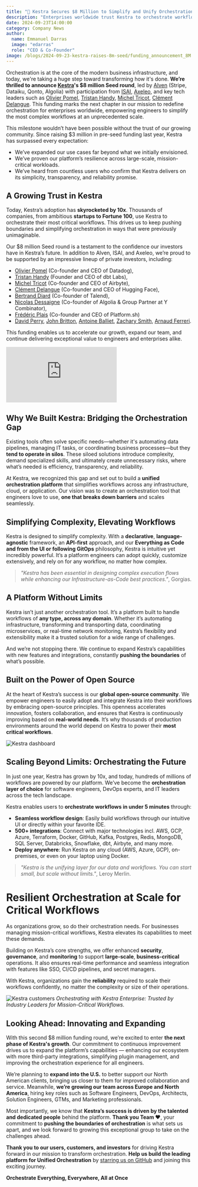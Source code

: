 ```yaml
---
title: "🚀 Kestra Secures $8 Million to Simplify and Unify Orchestration for All Engineers"
description: "Enterprises worldwide trust Kestra to orchestrate workflows at any scale, and today, we are proud to announce our seed round, a testament to the strong adoption and confidence in our platform’s ability to power critical operations across industries."
date: 2024-09-23T14:00:00
category: Company News
author:
  name: Emmanuel Darras
  image: "edarras"
  role: "CEO & Co-Founder"
image: /blogs/2024-09-23-kestra-raises-8m-seed/funding_announcement_8M.jpg
---
```


Orchestration is at the core of the modern business infrastructure, and today, we're taking a huge step toward transforming how it's done. **We’re thrilled to announce [Kestra](https://github.com/kestra-io/kestra)'s $8 million Seed round**, led by [Alven](https://alven.co/) (Stripe, Dataiku, Qonto, Algolia) with participation from [ISAI](https://www.isai.fr/), [Axeleo](https://www.axc.vc/), and key tech leaders such as [Olivier Pomel](https://www.linkedin.com/in/olivierpomel/), [Tristan Handy](https://www.linkedin.com/in/tristanhandy), [Michel Tricot](https://www.linkedin.com/in/micheltricot/), [Clément Delangue](https://www.linkedin.com/in/clementdelangue). This funding marks the next chapter in our mission to redefine orchestration for enterprises worldwide, empowering engineers to simplify the most complex workflows at an unprecedented scale.

This milestone wouldn’t have been possible without the trust of our growing community. Since raising $3 million in pre-seed funding last year, Kestra has surpassed every expectation:

- We’ve expanded our use cases far beyond what we initially envisioned.
- We’ve proven our platform’s resilience across large-scale, mission-critical workloads.
- We’ve heard from countless users who confirm that Kestra delivers on its simplicity, transparency, and reliability promise.

## A Growing Trust in Kestra

Today, Kestra’s adoption has **skyrocketed by 10x**. Thousands of companies, from ambitious **startups to Fortune 100**, use Kestra to orchestrate their most critical workflows. This drives us to keep pushing boundaries and simplifying orchestration in ways that were previously unimaginable.

Our $8 million Seed round is a testament to the confidence our investors have in Kestra’s future. In addition to Alven, ISAI, and Axeleo, we’re proud to be supported by an impressive lineup of private investors, including:

- [Olivier Pomel](https://www.linkedin.com/in/olivierpomel/) (Co-founder and CEO of Datadog),
- [Tristan Handy](https://www.linkedin.com/in/tristanhandy) (Founder and CEO of dbt Labs),
- [Michel Tricot](https://www.linkedin.com/in/micheltricot/) (Co-founder and CEO of Airbyte),
- [Clément Delangue](https://www.linkedin.com/in/clementdelangue) (Co-founder and CEO of Hugging Face),
- [Bertrand Diard](https://www.linkedin.com/in/bertranddiard) (Co-founder of Talend),
- [Nicolas Dessaigne](https://www.linkedin.com/in/nicolasdessaigne/) (Co-founder of Algolia & Group Partner at Y Combinator),
- [Frédéric Plais](https://www.linkedin.com/in/fplais/) (Co-founder and CEO of Platform.sh)
- [David Perry](https://www.linkedin.com/in/david-perry-8ab707/), [John Britton](https://www.linkedin.com/in/johndbritton/), [Antoine Balliet](https://www.linkedin.com/in/antoineballiet/), [Zachary Smith](https://www.linkedin.com/in/zsmith/), [Arnaud Ferreri](https://www.linkedin.com/in/arnaudferreri/).


This funding enables us to accelerate our growth, expand our team, and continue delivering exceptional value to engineers and enterprises alike.

<div class="video-container">
<iframe src="https://www.youtube.com/embed/kf1kSEyjErA?si=fuD04NhbaR4OvlVH" title="YouTube video player" frameborder="0" allow="accelerometer; autoplay; clipboard-write; encrypted-media; gyroscope; picture-in-picture; web-share" referrerpolicy="strict-origin-when-cross-origin" allowfullscreen></iframe>
</div>

## Why We Built Kestra: Bridging the Orchestration Gap

Existing tools often solve specific needs—whether it's automating data pipelines, managing IT tasks, or coordinating business processes—but they **tend to operate in silos**. These siloed solutions introduce complexity, demand specialized skills, and ultimately create unnecessary risks, where what’s needed is efficiency, transparency, and reliability.

At Kestra, we recognized this gap and set out to build a **unified orchestration platform** that simplifies workflows across any infrastructure, cloud, or application. Our vision was to create an orchestration tool that engineers love to use, **one that breaks down barriers** and scales seamlessly.

## Simplifying Complexity, Elevating Workflows

Kestra is designed to simplify complexity. With a **declarative**, **language-agnostic** framework, an **API-first** approach, and our **Everything as Code and from the UI or following GitOps** philosophy, Kestra is intuitive yet incredibly powerful. It’s a platform engineers can adopt quickly, customize extensively, and rely on for any workflow, no matter how complex.

> _"Kestra has been essential in designing complex execution flows while enhancing our Infrastructure-as-Code best practices."_, Gorgias.

## A Platform Without Limits

Kestra isn’t just another orchestration tool. It’s a platform built to handle workflows of **any type, across any domain**. Whether it’s automating infrastructure, transforming and transporting data, coordinating microservices, or real-time network monitoring, Kestra’s flexibility and extensibility make it a trusted solution for a wide range of challenges.


And we’re not stopping there. We continue to expand Kestra’s capabilities with new features and integrations, constantly **pushing the boundaries** of what’s possible.

## Built on the Power of Open Source

At the heart of Kestra’s success is our **global open-source community**. We empower engineers to easily adopt and integrate Kestra into their workflows by embracing open-source principles. This openness accelerates innovation, fosters collaboration, and ensures that Kestra is continuously improving based on **real-world needs**. It’s why thousands of production environments around the world depend on Kestra to power their **most critical workflows**.

![Kestra dashboard](/blogs/2024-09-23-kestra-raises-8m-seed/dashboard.jpg)

## Scaling Beyond Limits: Orchestrating the Future

In just one year, Kestra has grown by 10x, and today, hundreds of millions of workflows are powered by our platform. We’ve become the **orchestration layer of choice** for software engineers, DevOps experts, and IT leaders across the tech landscape.

Kestra enables users to **orchestrate workflows in under 5 minutes** through:

- **Seamless workflow design**: Easily build workflows through our intuitive UI or directly within your favorite IDE.
- **500+ integrations**: Connect with major technologies incl. AWS, GCP, Azure, Terraform, Docker, GitHub, Kafka, Postgres, Redis, MongoDB, SQL Server, Databricks, Snowflake, dbt, Airbyte, and many more.
- **Deploy anywhere**: Run Kestra on any cloud (AWS, Azure, GCP), on-premises, or even on your laptop using Docker.


> _"Kestra is the unifying layer for our data and workflows. You can start small, but scale without limits."_, Leroy Merlin.

# Resilient Orchestration at Scale for Critical Workflows

As organizations grow, so do their orchestration needs. For businesses managing mission-critical workflows, Kestra elevates its capabilities to meet these demands.

Building on Kestra’s core strengths, we offer enhanced **security**, **governance**, and **monitoring** to support **large-scale**, **business-critical** operations. It also ensures real-time performance and seamless integration with features like SSO, CI/CD pipelines, and secret managers.

With Kestra, organizations gain the **reliability** required to scale their workflows confidently, no matter the complexity or size of their operations.

![Kestra customers](/blogs/2024-09-23-kestra-raises-8m-seed/customers.jpg)
*Orchestrating with Kestra Enterprise: Trusted by Industry Leaders for Mission-Critical Workflows.*

## Looking Ahead: Innovating and Expanding

With this second $8 million funding round, we’re excited to enter **the next phase of Kestra's growth**. Our commitment to continuous improvement drives us to expand the platform’s capabilities — enhancing our ecosystem with more third-party integrations, simplifying plugin management, and improving the orchestration experience for all engineers.


We’re planning to **expand into the U.S.** to better support our North American clients, bringing us closer to them for improved collaboration and service. Meanwhile, **we’re growing our team across Europe and North America**, hiring key roles such as Software Engineers, DevOps, Architects, Solution Engineers, GTMs, and Marketing professionals.

Most importantly, we know that **Kestra’s success is driven by the talented and dedicated people** behind the platform. **Thank you Team ❤️**, your commitment to **pushing the boundaries of orchestration** is what sets us apart, and we look forward to growing this exceptional group to take on the challenges ahead.

**Thank you to our users, customers, and investors** for driving Kestra forward in our mission to transform orchestration. **Help us build the leading platform for Unified Orchestration** by [starring us on GitHub](https://go.kestra.io/github-fundraise) and joining this exciting journey.

**Orchestrate Everything, Everywhere, All at Once**
